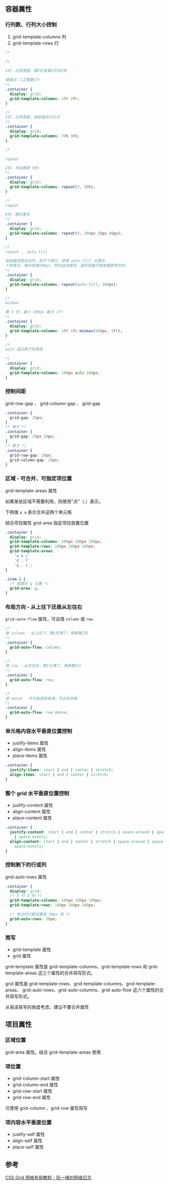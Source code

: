 ## 容器属性

### 行列数、行列大小控制

1. grid-template-columns 列
2. grid-template-rows 行

```css
/* 

fr 

2栏，比例宽度，第2栏是第1栏的2倍

值格式：[正整数]fr
*/
.container {
  display: grid;
  grid-template-columns: 1fr 2fr;
}

/*
2栏，比例宽度，按容器百分比分
*/
.container {
  display: grid;
  grid-template-columns: 70% 30%;
}

/* 

repeat

2栏，并且都是 50%
*/
.container {
  display: grid;
  grid-template-columns: repeat(2, 50%);
}

/* 
repeat

6栏，模式重复
*/
.container {
  display: grid;
  grid-template-columns: repeat(2, 100px 20px 80px);
}

/* 
repeat 、 auto-fill

按容器宽度自动列，放不下换行。使用 auto-fill 关键字。
下例表示，每列宽度100px，然后自动填充，直到容器不能放置更多的列。
*/
.container {
  display: grid;
  grid-template-columns: repeat(auto-fill, 100px);
}

/* 
minmax

第 3 栏，最小 100px 最大 1fr 
*/
.container {
  display: grid;
  grid-template-columns: 1fr 1fr minmax(100px, 1fr);
}

/* 
auto 适应剩下的宽度
 
*/
.container {
  display: grid;
  grid-template-columns: 100px auto 100px;
}
```

### 控制间距

grid-row-gap 、 grid-column-gap 、 grid-gap

```css
.container {
  grid-gap: 20px;
}
/* 等于 */
.container {
  grid-gap: 20px 20px;
}
/* 等于 */
.container {
  grid-row-gap: 20px;
  grid-column-gap: 20px;
}
```

### 区域 - 可合并、可指定项位置

grid-template-areas 属性

如果某些区域不需要利用，则使用"点"（.）表示。

下例值 `a a` 表示合并这两个单元格

结合项目属性 grid-area 指定项目放置位置

```css
.container {
  display: grid;
  grid-template-columns: 100px 100px 100px;
  grid-template-rows: 100px 100px 100px;
  grid-template-areas:
    'a a c'
    'd . f'
    'g . i';
}

.item-1 {
  /* 放置在 g 位置 */
  grid-area: g;
}
```

### 布局方向 - 从上往下还是从左往右

`grid-auto-flow` 属性，可设值 `column` 或 `row`

```css
/* 
值 column ：从上往下，第1列满了，再换第2列
*/
.container {
  grid-auto-flow: column;
}

/* 
值 row ：从左往右，第1行满了，再换第2行
*/
.container {
  grid-auto-flow: row;
}

/* 
值 dense ：尽可能紧密填满，不出现空格
*/
.container {
  grid-auto-flow: row dense;
}
```

### 单元格内容水平垂直位置控制

- justify-items 属性
- align-items 属性
- place-items 属性

```css
.container {
  justify-items: start | end | center | stretch;
  align-items: start | end | center | stretch;
}
```

### 整个 grid 水平垂直位置控制

- justify-content 属性
- align-content 属性
- place-content 属性

```css
.container {
  justify-content: start | end | center | stretch | space-around | space-between
    | space-evenly;
  align-content: start | end | center | stretch | space-around | space-between |
    space-evenly;
}
```

### 控制剩下的行或列

grid-auto-rows 属性

```css
.container {
  display: grid;
  /* 3 行 3 列 */
  grid-template-columns: 100px 100px 100px;
  grid-template-rows: 100px 100px 100px;

  /* 多出的行都设置成 50px 高 */
  grid-auto-rows: 50px;
}
```

### 简写

- grid-template 属性
- grid 属性

grid-template 属性是 grid-template-columns、grid-template-rows 和 grid-template-areas 这三个属性的合并简写形式。

grid 属性是 grid-template-rows、grid-template-columns、grid-template-areas、 grid-auto-rows、grid-auto-columns、grid-auto-flow 这六个属性的合并简写形式。

从易读易写的角度考虑，建议不要合并属性

## 项目属性

### 区域位置

grid-area 属性。结合 grid-template-areas 使用

### 项位置

- grid-column-start 属性
- grid-column-end 属性
- grid-row-start 属性
- grid-row-end 属性

可使用 grid-column 、grid-row 属性简写

### 项内容水平垂直位置

- justify-self 属性
- align-self 属性
- place-self 属性

## 参考

[CSS Grid 网格布局教程 - 阮一峰的网络日志](https://www.ruanyifeng.com/blog/2019/03/grid-layout-tutorial.html)
